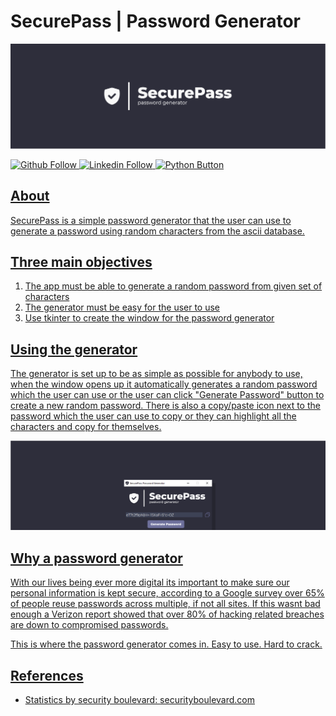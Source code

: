 # SecurePass | Password Generator

![Readme banner image](./static/githubbanner.png)

<a href="https://github.com/KieronJenkins" target="_blank"><img src="https://img.shields.io/badge/GitHub-100000?style=for-the-badge&logo=github&logoColor=white" alt="Github Follow">
<a href="https://uk.linkedin.com/in/kieronjenkins" target="_blank"><img src="https://img.shields.io/badge/LinkedIn-0077B5?style=for-the-badge&logo=linkedin&logoColor=white" alt="Linkedin Follow">
<a href="https://www.python.org/" target="_blank"><img src="https://img.shields.io/badge/Python-3776AB?style=for-the-badge&logo=python&logoColor=white" alt="Python Button">

## About
SecurePass is a simple password generator that the user can use to generate a password using random characters from the ascii database.

## Three main objectives
1. The app must be able to generate a random password from given set of characters
2. The generator must be easy for the user to use 
3. Use tkinter to create the window for the password generator

## Using the generator
The generator is set up to be as simple as possible for anybody to use, when the window opens up it automatically generates a random password which the user can use or the user can click "Generate Password" button to create a new random password.
There is also a copy/paste icon next to the password which the user can use to copy or they can highlight all the characters and copy for themselves.

![Readme banner image](./static/githubapp.png)

## Why a password generator
With our lives being ever more digital its important to make sure our personal information is kept secure, according to a Google survey over 65% of people reuse passwords across multiple, if not all sites. If this wasnt bad enough a Verizon report showed that over 80% of hacking related breaches are down to compromised passwords.

This is where the password generator comes in. Easy to use. Hard to crack.

## References
- Statistics by security boulevard: [securityboulevard.com](https://securityboulevard.com/2020/04/8-scary-statistics-about-the-password-reuse-problem/)
